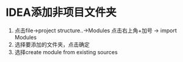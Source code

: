 # IDEA添加非项目文件夹

1. 点击file->project structure..->Modules
   点击右上角+加号 -> import Modules
2. 选择要添加的文件夹，点击确定
3. 选择create module from existing sources